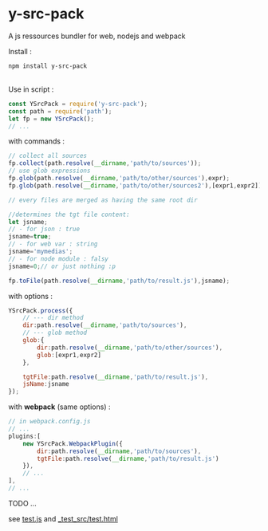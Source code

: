 # y-src-pack

A js ressources bundler for web, nodejs and webpack

Install :

```
npm install y-src-pack
```
<br/>
Use in script :

```javascript
const YSrcPack = require('y-src-pack');
const path = require('path');
let fp = new YSrcPack();
// ...
```

with commands :
```javascript
// collect all sources
fp.collect(path.resolve(__dirname,'path/to/sources'));
// use glob expressions
fp.glob(path.resolve(__dirname,'path/to/other/sources'),expr);
fp.glob(path.resolve(__dirname,'path/to/other/sources2'),[expr1,expr2]);

// every files are merged as having the same root dir

//determines the tgt file content:
let jsname;
// - for json : true
jsname=true;
// - for web var : string
jsname='mymedias';
// - for node module : falsy
jsname=0;// or just nothing :p

fp.toFile(path.resolve(__dirname,'path/to/result.js'),jsname);
```

with options :
```javascript
YSrcPack.process({
	// --- dir method
	dir:path.resolve(__dirname,'path/to/sources'),
	// --- glob method
	glob:{
		dir:path.resolve(__dirname,'path/to/other/sources'),
		glob:[expr1,expr2]
	},

	tgtFile:path.resolve(__dirname,'path/to/result.js'),
	jsName:jsname
});
```

with **webpack** (same options) :
```javascript
// in webpack.config.js
// ...
plugins:[
	new YSrcPack.WebpackPlugin({
		dir:path.resolve(__dirname,'path/to/sources'),
		tgtFile:path.resolve(__dirname,'path/to/result.js')
	}),
	// ...
],
// ...

```
TODO ...


see [test.js](./test.js) and [_test_src/test.html](_test_src/test.html)
